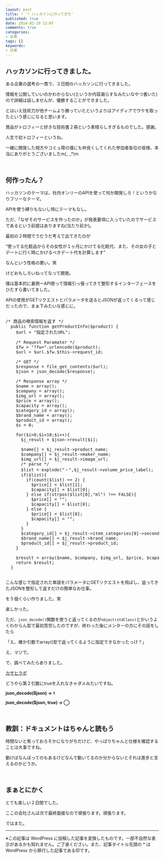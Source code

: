 ```yaml
---
layout: post
title: ! '* ハッカソンに行ってきた'
published: true
date: 2014-02-19 12:07
comments: true
categories:
- 日常
tags: []
keywords:
- 日常
---
```

## ハッカソンに行ってきました。

ある企業の選考の一貫で、２日間のハッカソンに行ってきました。

情報を公開していいのかわからない(というか内容漏らすなみたいなやつ書いた)ので詳細は話しませんが、優勝することができました。

とはいえ技術力が他チームより勝っていたというよりはアイディアでウケを取ったという感じになると思います。

賞品がトロフィーと好きな技術書２冊という素晴らしすぎるものでした。感謝。

人生で初トロフィーというね。

一緒に開発した相方やコミュ障の僕にも仲良くしてくれた参加者各位の皆様、本当にありがとうございましたm(_ _*)m

<br />

## 何作ったん？

ハッカソンのテーマは、社内オンリーのAPIを使って何か開発しろ！というかなりフリーなテーマ。

APIを使う縛りもないし特にテーマもなし。

ただ、「なぜそのサービスを作ったのか」が発表要項に入っていたのでサービスであるという前提はありますね(当たり前か)。

最初の２時間でうだうだ考えて出てきたのが

”使ってる化粧品からその女性が１ヶ月にかけてる化粧代、また、その女の子とデートに行く時にかけるべきデート代を計算します”

なんという性格の悪い。笑

けどおもしろいねってなって開発。

僕は基本的に裏側ーAPI使って情報引っ張ってきて整形するインターフェースをひたすら書いてました。

APIの使用がGETリクエストとパラメータを送るとJSONが返ってくるって感じだったので、まぁ下みたいな感じに。

<pre class="brush: php; gutter: true; first-line: 1; highlight: []; html-script: false">

/* 商品の検索情報を返す */
  public function getProductInfo($product) {
    $url = &quot;指定されたURL&quot;;

    /* Request Paramater */
    $fw = &quot;?fw=&quot;.urlencode($product);
    $url = $url.$fw.$this-&gt;request_id;

    /* GET */
    $response = file_get_contents($url);
    $json = json_decode($response);

    /* Response array */
    $name = array();
    $company = array();
    $img_url = array();
    $price = array();
    $capacity = array();
    $category_id = array();
    $brand_name = array();
    $product_id = array();
    $s = 0;

    for($i=0;$i&lt;10;$i++){
      $j_result = $json-&gt;result[$i];

      $name[] = $j_result-&gt;product_name;
      $company[] = $j_result-&gt;maker_name;
      $img_url[] = $j_result-&gt;image_url;
      /* parse */
      $list = explode(&quot;・&quot;,$j_result-&gt;volume_price_label);
      if($list){
        if(count($list) == 2) {
          $price[] = $list[1];
          $capacity[] = $list[0];
        } else if(strpos($list[0],&quot;ml&quot;) !== FALSE){
          $price[] = &quot;&quot;;
          $capacity[] = $list[0];
        } else {
          $price[] = $list[0];
          $capacity[] = &quot;&quot;;
        }
      }
      $category_id[] = $j_result-&gt;item_categories[0]-&gt;second_category_name;
      $brand_name[] = $j_result-&gt;brand_name;
      $product_id[] = $j_result-&gt;product_id;
    }

    $result = array($name, $company, $img_url, $price, $capacity, $category_id, $brand_name, $product_id);
    return $result;
  }

</pre>

こんな感じで指定された単語をパラメータにGETリクエストを飛ばし、返ってきたJSONを整形して返すだけの簡単なお仕事。

を５個くらい作りました。笑

楽しかった。

ただ、`json_decode()`関数を使うと返ってくるのが`object(stdClass)`とかいうよくわからん型で最初苦労したのですが、終わった後にメンターの方にその話をしたら

「え、確か引数でarray()型で返ってくるように指定できなかったっけ？」

え、マジで。

で、調べてみたらありました。

[カサヒラボ](http://d.hatena.ne.jp/kasahi/20070806/1186419785 "カサヒラボ")

どうやら第２引数にtrueを入れなきゃダメみたいですね。

**json_decode($json) -> ☓**

**json_decode($json, true) -> ◯**

<br />

## 教訓：ドキュメントはちゃんと読もう

時間ないと焦っておろそかになりがちだけど、やっぱりちゃんと仕様を確認することは大事ですね。

動けばなんぼってのもあるけどなんで動いてるのか分からないとそれは進歩と言えるのかどうか。

<br />

## まぁとにかく

とても楽しい２日間でした。

ここの会社さんは次で最終面接なので頑張ります。頑張ります。

ではまた。

---
※この記事は WordPress に投稿した記事を変換したものです。一部不自然な表示があるかも知れません。ご了承ください。また、記事タイトル先頭の * は WordPress から移行した記事である印です。
